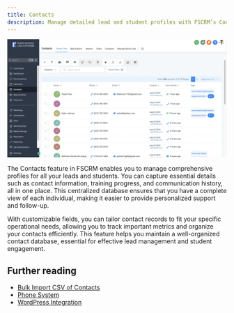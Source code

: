 ```yaml
---
title: Contacts
description: Manage detailed lead and student profiles with FSCRM’s Contacts feature.
---
```


![Contacts](/public/features/fscrm-contacts-feature.webp)

The Contacts feature in FSCRM enables you to manage comprehensive profiles for all your leads and students. You can capture essential details such as contact information, training progress, and communication history, all in one place. This centralized database ensures that you have a complete view of each individual, making it easier to provide personalized support and follow-up.

With customizable fields, you can tailor contact records to fit your specific operational needs, allowing you to track important metrics and organize your contacts efficiently. This feature helps you maintain a well-organized contact database, essential for effective lead management and student engagement.

## Further reading

- [Bulk Import CSV of Contacts](/guides/bulk-import-contacts)
- [Phone System](/features/phone-system)
- [WordPress Integration](/integrations/wordpress)
